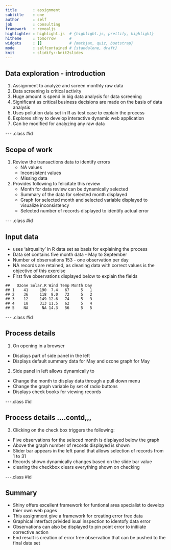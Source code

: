 ```yaml
---
title       : assignment
subtitle    : one
author      : self
job         : consulting
framework   : revealjs     
highlighter : highlight.js  # {highlight.js, prettify, highlight}
hitheme     : tomorrow      # 
widgets     : []            # {mathjax, quiz, bootstrap}
mode        : selfcontained # {standalone, draft}
knit        : slidify::knit2slides
---
```

 
## Data exploration - introduction

1. Assignment to analyze and screen monthly raw data
2. Data screening is critical activity
3. Huge amount is spend in big data analysis for data screening
3. Significant as critical business decisions are made on the basis of data analysis
4. Uses pollution data set in R as test case to explain the process
5. Explores shiny to develop interactive dynamic web application
6. Can be modified for analyzing any raw data 
 

--- .class #id 
## Scope of work
1. Review the transactions data to identify errors
    * NA values
    * Inconsistent values
    * Missing data
2. Provides following to felicitate this review
    * Month for data review can be dynamically selected
    * Summary of the data for selected month displayed
    * Graph for selected month and selected variable displayed to visualize inconsistency
    * Selected number of records displayed to identify actual error 

--- .class #id
## Input data
* uses ‘airquality’ in R data set as basis for explaining the process
* Data set contains five month data - May to September
* Number of observations 153 - one observation per day
* NA records are retained, as cleaning data with correct values is the objective of this exercise
* First five observations displayed below to explain the fields


```
##   Ozone Solar.R Wind Temp Month Day
## 1    41     190  7.4   67     5   1
## 2    36     118  8.0   72     5   2
## 3    12     149 12.6   74     5   3
## 4    18     313 11.5   62     5   4
## 5    NA      NA 14.3   56     5   5
```

--- .class #id 
## Process details 
1. On opening in a browser
  * Displays part of side panel in the left
  * Displays default summary data for May and ozone graph for May
  
2. Side panel in left allows dynamically to
  * Change the month to display data through a pull down menu
  * Change the graph variable by set of radio buttons
  * Displays check books for viewing records

---.class #id 

## Process details ....contd,,,
3.  Clicking on the check box triggers the following:
  * Five observations for the seleced month is displayed below the graph
  * Above the graph number of records displayed is shown
  * Slider bar appears in the left panel that allows selection of records from 1 to 31
  * Records shown dynamically changes based on the slide bar value
  * clearing the checkbox clears everything shown on checking 

---.class #id
## Summary

  * Shiny offers excellent framework for funtional area specialist to develop thier own web pages
  * This assignment give a framework for creating error free data
  * Graphical interfact privided isual inspection to identofy data error 
  * Observations can also be displayed to pin point error to initiiate corrective action
  * End result is creation of error free observation that can be pushed to the final data set
  
  



